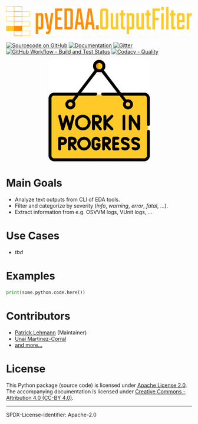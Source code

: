 <p align="center">
  <a title="edaa-org.github.io/pyEDAA.OutputFilter" href="https://edaa-org.github.io/pyEDAA.OutputFilter"><img height="80px" src="doc/_static/logo.svg"/></a>
</p>

[![Sourcecode on GitHub](https://img.shields.io/badge/pyEDAA-OutputFilter-ffca28.svg?longCache=true&style=flat-square&logo=GitHub&labelColor=ff8f00)](https://GitHub.com/edaa-org/pyEDAA.OutputFilter)
[![Documentation](https://img.shields.io/website?longCache=true&style=flat-square&label=edaa-org.github.io%2FpyEDAA.OutputFilter&logo=GitHub&logoColor=fff&up_color=blueviolet&up_message=Read%20now%20%E2%9E%9A&url=https%3A%2F%2Fedaa-org.github.io%2FpyEDAA.OutputFilter%2Findex.html)](https://edaa-org.github.io/pyEDAA.OutputFilter/)
[![Gitter](https://img.shields.io/badge/chat-on%20gitter-4db797.svg?longCache=true&style=flat-square&logo=gitter&logoColor=e8ecef)](https://gitter.im/hdl/community)  
[![GitHub Workflow - Build and Test Status](https://img.shields.io/github/actions/workflow/status/edaa-org/pyEDAA.OutputFilter/Pipeline.yml?longCache=true&style=flat-square&label=Build%20and%20Test&logo=GitHub%20Actions&logoColor=FFFFFF)](https://GitHub.com/edaa-org/pyEDAA.OutputFilter/actions/workflows/Pipeline.yml)
[![Codacy - Quality](https://img.shields.io/codacy/grade/4918480c41594ffbb62f8ff98433b800?longCache=true&style=flat-square&logo=Codacy)](https://app.codacy.com/gh/edaa-org/pyEDAA.OutputFilter)

<!--
[![Sourcecode License](https://img.shields.io/pypi/l/pyEDAA.OutputFilter?longCache=true&style=flat-square&logo=Apache&label=code)](LICENSE.md)
[![Documentation License](https://img.shields.io/badge/doc-CC--BY%204.0-green?longCache=true&style=flat-square&logo=CreativeCommons&logoColor=fff)](LICENSE.md)

[![PyPI](https://img.shields.io/pypi/v/pyEDAA.OutputFilter?longCache=true&style=flat-square&logo=PyPI&logoColor=FBE072)](https://pypi.org/project/pyEDAA.OutputFilter/)
![PyPI - Status](https://img.shields.io/pypi/status/pyEDAA.OutputFilter?longCache=true&style=flat-square&logo=PyPI&logoColor=FBE072)
![PyPI - Python Version](https://img.shields.io/pypi/pyversions/pyEDAA.OutputFilter?longCache=true&style=flat-square&logo=PyPI&logoColor=FBE072)

[![Libraries.io status for latest release](https://img.shields.io/librariesio/release/pypi/pyEDAA.OutputFilter?longCache=true&style=flat-square&logo=Libraries.io&logoColor=fff)](https://libraries.io/github/edaa-org/pyEDAA.OutputFilter)
[![Codacy - Coverage](https://img.shields.io/codacy/coverage/4918480c41594ffbb62f8ff98433b800?longCache=true&style=flat-square&logo=Codacy)](https://app.codacy.com/gh/edaa-org/pyEDAA.OutputFilter)
[![Codecov - Branch Coverage](https://img.shields.io/codecov/c/github/edaa-org/pyEDAA.OutputFilter?longCache=true&style=flat-square&logo=Codecov)](https://codecov.io/gh/edaa-org/pyEDAA.OutputFilter)

[![Dependent repos (via libraries.io)](https://img.shields.io/librariesio/dependent-repos/pypi/pyEDAA.OutputFilter?longCache=true&style=flat-square&logo=GitHub)](https://GitHub.com/edaa-org/pyEDAA.OutputFilter/network/dependents)
[![Requires.io](https://img.shields.io/requires/github/edaa-org/pyEDAA.OutputFilter?longCache=true&style=flat-square)](https://requires.io/github/EDAA-ORG/pyEDAA.OutputFilter/requirements/?branch=main)
[![Libraries.io SourceRank](https://img.shields.io/librariesio/sourcerank/pypi/pyEDAA.OutputFilter?longCache=true&style=flat-square)](https://libraries.io/github/edaa-org/pyEDAA.OutputFilter/sourcerank)
-->

<p align="center">
  <a title="edaa-org.github.io/pyEDAA.OutputFilter" href="https://edaa-org.github.io/pyEDAA.OutputFilter"><img height="275px" src="doc/_static/work-in-progress.png"/></a>
</p>

# Main Goals

* Analyze text outputs from CLI of EDA tools.
* Filter and categorize by severity (*info*, *warning*, *error*, *fatal*, ...).
* Extract information from e.g. OSVVM logs, VUnit logs, ...

# Use Cases

* *tbd*

# Examples

```python
print(some.python.code.here())
```

# Contributors

* [Patrick Lehmann](https://github.com/Paebbels) (Maintainer)
* [Unai Martinez-Corral](https://github.com/umarcor)
* [and more...](https://github.com/edaa-org/pyEDAA.OutputFilter/graphs/contributors)

# License

This Python package (source code) is licensed under [Apache License 2.0](LICENSE.md).
The accompanying documentation is licensed under [Creative Commons - Attribution 4.0 (CC-BY 4.0)](doc/Doc-License.rst).

-------------------------
SPDX-License-Identifier: Apache-2.0
